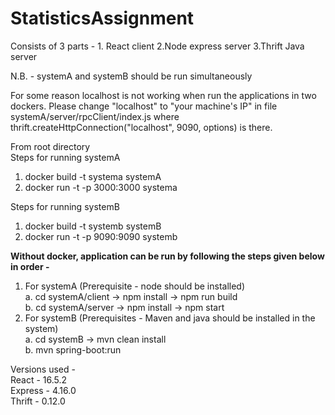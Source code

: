 # StatisticsAssignment
Consists of 3 parts - 1. React client 2.Node express server 3.Thrift Java server

N.B. - systemA and systemB should be run simultaneously

For some reason localhost is not working when run the applications in two dockers. Please change "localhost" to "your machine's IP" in file systemA/server/rpcClient/index.js where thrift.createHttpConnection("localhost", 9090, options) is there.


From root directory<br>
Steps for running systemA<br>
1. docker build -t systema systemA<br>
2. docker run -t -p 3000:3000 systema

Steps for running systemB<br>
1. docker build -t systemb systemB<br>
2. docker run -t -p 9090:9090 systemb<br>


<b>Without docker, application can be run by following the steps given below in order -</b>
1. For systemA (Prerequisite - node should be installed)<br>
  a. cd systemA/client -> npm install -> npm run build<br>
  b. cd systemA/server -> npm install -> npm start<br>
2. For systemB (Prerequisites - Maven and java should be installed in the system)<br>
  a. cd systemB -> mvn clean install<br>
  b. mvn spring-boot:run

Versions used - <br>
React - 16.5.2<br>
Express - 4.16.0<br>
Thrift - 0.12.0<br>
